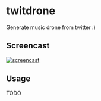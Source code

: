 # twitdrone

Generate music drone from twitter :)

## Screencast

[![screencast](http://img.youtube.com/vi/n7RrIC-TE1I/0.jpg)](http://www.youtube.com/watch?v=n7RrIC-TE1I)

## Usage

TODO
